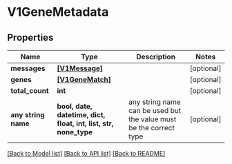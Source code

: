 # V1GeneMetadata


## Properties
Name | Type | Description | Notes
------------ | ------------- | ------------- | -------------
**messages** | [**[V1Message]**](V1Message.md) |  | [optional] 
**genes** | [**[V1GeneMatch]**](V1GeneMatch.md) |  | [optional] 
**total_count** | **int** |  | [optional] 
**any string name** | **bool, date, datetime, dict, float, int, list, str, none_type** | any string name can be used but the value must be the correct type | [optional]

[[Back to Model list]](../README.md#documentation-for-models) [[Back to API list]](../README.md#documentation-for-api-endpoints) [[Back to README]](../README.md)


